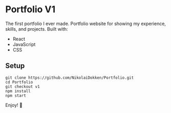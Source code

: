 # Portfolio V1
The first portfolio I ever made. 
Portfolio website for showing my experience, skills, and projects. Built with:
* React
* JavaScript
* CSS

## Setup
```{sh}
git clone https://github.com/NikolaiDokken/Portfolio.git
cd Portfolio
git checkout v1
npm install
npm start
```

Enjoy! :rocket:
